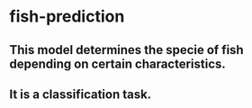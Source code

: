 # fish-prediction

## This model determines the specie of fish depending on certain characteristics.

## It is a classification task.
